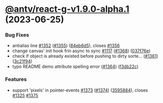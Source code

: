 # [@antv/react-g-v1.9.0-alpha.1](https://github.com/antvis/g/compare/@antv/react-g@1.8.72...@antv/react-g@1.9.0-alpha.1) (2023-06-25)

### Bug Fixes

-   antialias line [#1352](https://github.com/antvis/g/issues/1352) ([#1355](https://github.com/antvis/g/issues/1355)) ([84eb6d5](https://github.com/antvis/g/commit/84eb6d5c5c99b152a0a5b865c4f76bc3cf59e8e0)), closes [#1356](https://github.com/antvis/g/issues/1356)
-   change canvas' init hook frin async to sync [#1117](https://github.com/antvis/g/issues/1117) ([#1368](https://github.com/antvis/g/issues/1368)) ([037f76e](https://github.com/antvis/g/commit/037f76e73dfcd47843fcda2e2151139c65ac2934))
-   check if object is already existed before pushing to dirty sorte… ([#1361](https://github.com/antvis/g/issues/1361)) ([3c21f94](https://github.com/antvis/g/commit/3c21f945fb73db796bcbc115f2931e5e09b1dbb8))
-   typo README demo attribute spelling error ([#1364](https://github.com/antvis/g/issues/1364)) ([f3db22c](https://github.com/antvis/g/commit/f3db22c457d9779a7a1b138d4443728d28dffe2f))

### Features

-   support 'pixels' in pointer-events [#1373](https://github.com/antvis/g/issues/1373) ([#1374](https://github.com/antvis/g/issues/1374)) ([3595884](https://github.com/antvis/g/commit/35958840b44ee58a157f90043530b3fc34686c18)), closes [#1325](https://github.com/antvis/g/issues/1325) [#1375](https://github.com/antvis/g/issues/1375)

